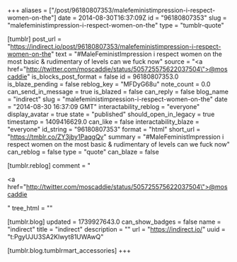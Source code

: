 +++
aliases = ["/post/96180807353/malefeministimpression-i-respect-women-on-the"]
date = 2014-08-30T16:37:09Z
id = "96180807353"
slug = "malefeministimpression-i-respect-women-on-the"
type = "tumblr-quote"

[tumblr]
post_url = "https://indirect.io/post/96180807353/malefeministimpression-i-respect-women-on-the"
text = "#MaleFeministImpression i respect women on the most basic &amp; rudimentary of levels can we fuck now"
source = "<a href=\"http://twitter.com/moscaddie/status/505725575622037504\">@moscaddie</a>"
is_blocks_post_format = false
id = 96180807353.0
is_blaze_pending = false
reblog_key = "MFDyG68u"
note_count = 0.0
can_send_in_message = true
is_blazed = false
can_reply = false
blog_name = "indirect"
slug = "malefeministimpression-i-respect-women-on-the"
date = "2014-08-30 16:37:09 GMT"
interactability_reblog = "everyone"
display_avatar = true
state = "published"
should_open_in_legacy = true
timestamp = 1409416629.0
can_like = false
interactability_blaze = "everyone"
id_string = "96180807353"
format = "html"
short_url = "https://tmblr.co/ZY3jby1PaqgQv"
summary = "#MaleFeministImpression i respect women on the most basic & rudimentary of levels can we fuck now"
can_reblog = false
type = "quote"
can_blaze = false

[tumblr.reblog]
comment = "<p><a href=\"http://twitter.com/moscaddie/status/505725575622037504\">@moscaddie</a></p>"
tree_html = ""

[tumblr.blog]
updated = 1739927643.0
can_show_badges = false
name = "indirect"
title = "indirect"
description = ""
url = "https://indirect.io/"
uuid = "t:PgyUJU3SA2Klwyt81UWAwQ"

[tumblr.blog.tumblrmart_accessories]
+++
